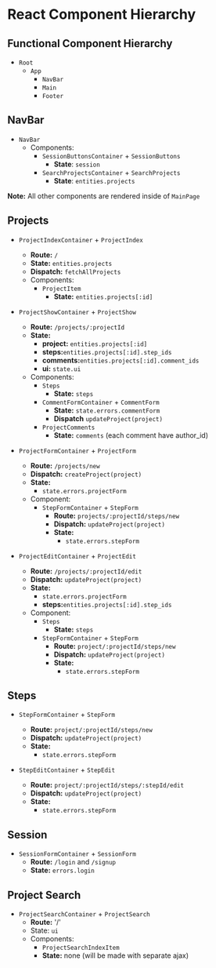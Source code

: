 # React Component Hierarchy

## Functional Component Hierarchy
- `Root`
  - `App`
    - `NavBar`
    - `Main`
    - `Footer`

## NavBar
- `NavBar`
  - Components:
    - `SessionButtonsContainer` + `SessionButtons`
      - **State**: `session`
    - `SearchProjectsContainer` + `SearchProjects`
      - **State**: `entities.projects`

**Note:** All other components are rendered inside of `MainPage`

## Projects
- `ProjectIndexContainer` + `ProjectIndex`
  - **Route:** `/`
  - **State:** `entities.projects`
  - **Dispatch:** `fetchAllProjects`
  - Components:
    - `ProjectItem`
      - **State:** `entities.projects[:id]`

- `ProjectShowContainer` + `ProjectShow`
  - **Route:** `/projects/:projectId`
  - **State:**
    - **project:** `entities.projects[:id]`
    - **steps:**`entities.projects[:id].step_ids`
    - **comments:**`entities.projects[:id].comment_ids`
    - **ui:** `state.ui`
  - Components:
    - `Steps`
      - **State:** `steps`
    - `CommentFormContainer` + `CommentForm`
      - **State:** `state.errors.commentForm`
      - **Dispatch** `updateProject(project)`
    - `ProjectComments`
      - **State:** `comments` (each comment have author_id)


- `ProjectFormContainer` + `ProjectForm`
  - **Route:** `/projects/new`
  - **Dispatch:** `createProject(project)`
  - **State:**
    - `state.errors.projectForm`
  - Component:
    - `StepFormContainer` + `StepForm`
      - **Route:** `projects/:projectId/steps/new`
      - **Dispatch:** `updateProject(project)`
      - **State:**
        - `state.errors.stepForm`


- `ProjectEditContainer` + `ProjectEdit`
  - **Route:** `/projects/:projectId/edit`
  - **Dispatch:** `updateProject(project)`
  - **State:**
    - `state.errors.projectForm`
    - **steps:**`entities.projects[:id].step_ids`
  - Component:
    - `Steps`
      - **State:** `steps`
    - `StepFormContainer` + `StepForm`
      - **Route:** `project/:projectId/steps/new`
      - **Dispatch:** `updateProject(project)`
      - **State:**
        - `state.errors.stepForm`

## Steps
- `StepFormContainer` + `StepForm`
  - **Route:** `project/:projectId/steps/new`
  - **Dispatch:** `updateProject(project)`
  - **State:**
    - `state.errors.stepForm`

- `StepEditContainer` + `StepEdit`
  - **Route:** `project/:projectId/steps/:stepId/edit`
  - **Dispatch:** `updateProject(project)`
  - **State:**
    - `state.errors.stepForm`


## Session
- `SessionFormContainer` + `SessionForm`
  - **Route:** `/login` and `/signup`
  - **State:** `errors.login`


## Project Search
- `ProjectSearchContainer` + `ProjectSearch`
  - **Route:** '/'
  - State: `ui`
  - Components:
    - `ProjectSearchIndexItem`
    - **State:** none (will be made with separate ajax)
